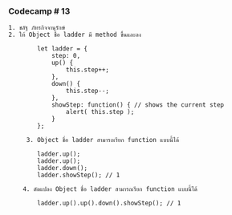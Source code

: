### Codecamp # 13
    1. ชลัฐ ภัทรกิจจานุรักษ์
    2. ให้ Object ชื่อ ladder มี method ขึ้นและลง

            let ladder = {
                step: 0,
                up() {
                    this.step++;
                },
                down() {
                    this.step--;
                },
                showStep: function() { // shows the current step
                    alert( this.step );
                }
            };
         
         3. Object ชื่อ ladder สามารถเรียก function แบบนี้ได้
        
            ladder.up();
            ladder.up();
            ladder.down();
            ladder.showStep(); // 1

        4. ดัดแปลง Object ชื่อ ladder สามารถเรียก function แบบนี้ได้

            ladder.up().up().down().showStep(); // 1
